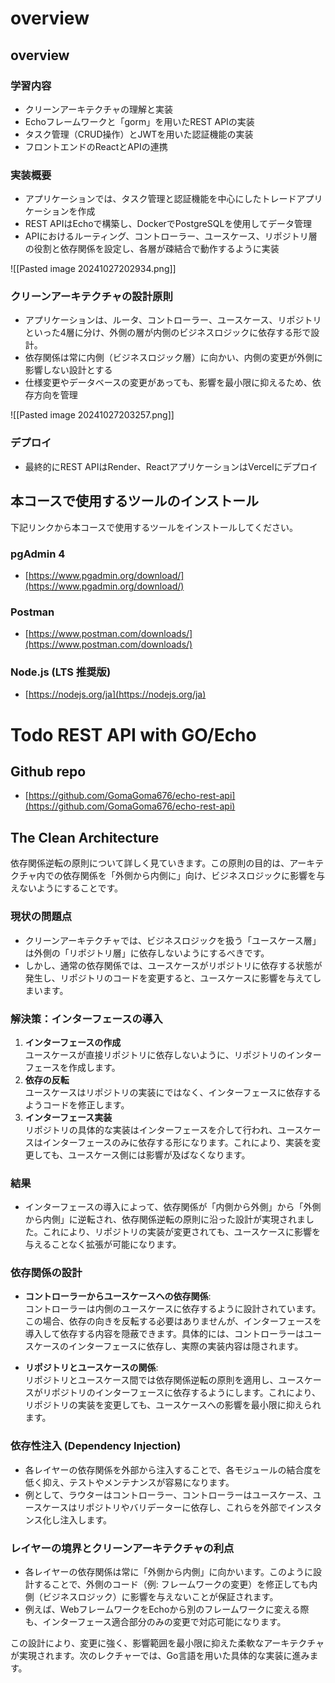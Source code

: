 # overview
## overview
### 学習内容
- クリーンアーキテクチャの理解と実装
- Echoフレームワークと「gorm」を用いたREST APIの実装
- タスク管理（CRUD操作）とJWTを用いた認証機能の実装
- フロントエンドのReactとAPIの連携

### 実装概要
- アプリケーションでは、タスク管理と認証機能を中心にしたトレードアプリケーションを作成
- REST APIはEchoで構築し、DockerでPostgreSQLを使用してデータ管理
- APIにおけるルーティング、コントローラー、ユースケース、リポジトリ層の役割と依存関係を設定し、各層が疎結合で動作するように実装

![[Pasted image 20241027202934.png]]

### クリーンアーキテクチャの設計原則
- アプリケーションは、ルータ、コントローラー、ユースケース、リポジトリといった4層に分け、外側の層が内側のビジネスロジックに依存する形で設計。
- 依存関係は常に内側（ビジネスロジック層）に向かい、内側の変更が外側に影響しない設計とする
- 仕様変更やデータベースの変更があっても、影響を最小限に抑えるため、依存方向を管理

![[Pasted image 20241027203257.png]]
### デプロイ
- 最終的にREST APIはRender、ReactアプリケーションはVercelにデプロイ
## 本コースで使用するツールのインストール
下記リンクから本コースで使用するツールをインストールしてください。
### pgAdmin 4
- [https://www.pgadmin.org/download/](https://www.pgadmin.org/download/)

### Postman
- [https://www.postman.com/downloads/](https://www.postman.com/downloads/)

### Node.js (LTS 推奨版)
- [https://nodejs.org/ja](https://nodejs.org/ja)

# Todo REST API with GO/Echo
## Github repo
- [https://github.com/GomaGoma676/echo-rest-api](https://github.com/GomaGoma676/echo-rest-api)

## The Clean Architecture
依存関係逆転の原則について詳しく見ていきます。この原則の目的は、アーキテクチャ内での依存関係を「外側から内側に」向け、ビジネスロジックに影響を与えないようにすることです。

### 現状の問題点

- クリーンアーキテクチャでは、ビジネスロジックを扱う「ユースケース層」は外側の「リポジトリ層」に依存しないようにするべきです。
- しかし、通常の依存関係では、ユースケースがリポジトリに依存する状態が発生し、リポジトリのコードを変更すると、ユースケースに影響を与えてしまいます。

### 解決策：インターフェースの導入

1. **インターフェースの作成**  
    ユースケースが直接リポジトリに依存しないように、リポジトリのインターフェースを作成します。
2. **依存の反転**  
    ユースケースはリポジトリの実装にではなく、インターフェースに依存するようコードを修正します。
3. **インターフェース実装**  
    リポジトリの具体的な実装はインターフェースを介して行われ、ユースケースはインターフェースのみに依存する形になります。これにより、実装を変更しても、ユースケース側には影響が及ばなくなります。

### 結果

- インターフェースの導入によって、依存関係が「内側から外側」から「外側から内側」に逆転され、依存関係逆転の原則に沿った設計が実現されました。これにより、リポジトリの実装が変更されても、ユースケースに影響を与えることなく拡張が可能になります。
### 依存関係の設計

- **コントローラーからユースケースへの依存関係**:  
    コントローラーは内側のユースケースに依存するように設計されています。この場合、依存の向きを反転する必要はありませんが、インターフェースを導入して依存する内容を隠蔽できます。具体的には、コントローラーはユースケースのインターフェースに依存し、実際の実装内容は隠されます。
    
- **リポジトリとユースケースの関係**:  
    リポジトリとユースケース間では依存関係逆転の原則を適用し、ユースケースがリポジトリのインターフェースに依存するようにします。これにより、リポジトリの実装を変更しても、ユースケースへの影響を最小限に抑えられます。
    

### 依存性注入 (Dependency Injection)

- 各レイヤーの依存関係を外部から注入することで、各モジュールの結合度を低く抑え、テストやメンテナンスが容易になります。
- 例として、ラウターはコントローラー、コントローラーはユースケース、ユースケースはリポジトリやバリデーターに依存し、これらを外部でインスタンス化し注入します。

### レイヤーの境界とクリーンアーキテクチャの利点

- 各レイヤーの依存関係は常に「外側から内側」に向かいます。このように設計することで、外側のコード（例: フレームワークの変更）を修正しても内側（ビジネスロジック）に影響を与えないことが保証されます。
- 例えば、WebフレームワークをEchoから別のフレームワークに変える際も、インターフェース適合部分のみの変更で対応可能になります。

この設計により、変更に強く、影響範囲を最小限に抑えた柔軟なアーキテクチャが実現されます。次のレクチャーでは、Go言語を用いた具体的な実装に進みます。


